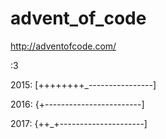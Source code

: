 # advent_of_code
http://adventofcode.com/

:3


2015: [++++++++_----------------]

2016: {+------------------------]

2017: {++_+---------------------]
